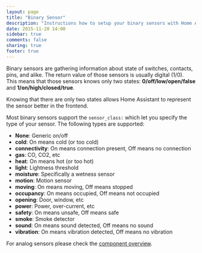 ```yaml
---
layout: page
title: "Binary Sensor"
description: "Instructions how to setup your binary sensors with Home Assistant."
date: 2015-11-20 14:00
sidebar: true
comments: false
sharing: true
footer: true
---
```


Binary sensors are gathering information about state of switches, contacts, pins, and alike. The return value of those sensors is usually digital (1/0). This means that those sensors knows only two states: **0/off/low/open/false** and **1/on/high/closed/true**.

Knowing that there are only two states allows Home Assistant to represent the sensor better in the frontend.

Most binary sensors support the `sensor_class:`  which let you specify the type of your sensor. The following types are supported:

- **None**: Generic on/off
- **cold**: On means cold (or too cold)
- **connectivity**: On means connection present, Off means no connection
- **gas**: CO, CO2, etc
- **heat**: On means hot (or too hot)
- **light**: Lightness threshold
- **moisture**: Specifically a wetness sensor
- **motion**: Motion sensor
- **moving**: On means moving, Off means stopped
- **occupancy**: On means occupied, Off means not occupied
- **opening**: Door, window, etc
- **power**: Power, over-current, etc
- **safety**: On means unsafe, Off means safe
- **smoke**: Smoke detector
- **sound**: On means sound detected, Off means no sound
- **vibration**: On means vibration detected, Off means no vibration

For analog sensors please check the [component overview](https://home-assistant.io/components/#sensor).
